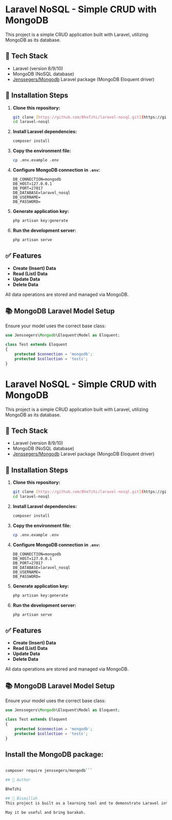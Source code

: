 # Laravel NoSQL - Simple CRUD with MongoDB

This project is a simple CRUD application built with Laravel, utilizing MongoDB as its database.

## 🔧 Tech Stack

* Laravel (version 8/9/10)
* MongoDB (NoSQL database)
* [Jenssegers/Mongodb](https://github.com/jenssegers/laravel-mongodb) Laravel package (MongoDB Eloquent driver)

## 🚀 Installation Steps

1.  **Clone this repository:**
    ```bash
    git clone [https://github.com/BheTzhi/laravel-nosql.git](https://github.com/BheTzhi/laravel-nosql.git)
    cd laravel-nosql
    ```

2.  **Install Laravel dependencies:**
    ```bash
    composer install
    ```

3.  **Copy the environment file:**
    ```bash
    cp .env.example .env
    ```

4.  **Configure MongoDB connection in `.env`:**
    ```env
    DB_CONNECTION=mongodb
    DB_HOST=127.0.0.1
    DB_PORT=27017
    DB_DATABASE=laravel_nosql
    DB_USERNAME=
    DB_PASSWORD=
    ```

5.  **Generate application key:**
    ```bash
    php artisan key:generate
    ```

6.  **Run the development server:**
    ```bash
    php artisan serve
    ```

## ✅ Features

* **Create (Insert) Data**
* **Read (List) Data**
* **Update Data**
* **Delete Data**

All data operations are stored and managed via MongoDB.

## 📚 MongoDB Laravel Model Setup

Ensure your model uses the correct base class:

```php
use Jenssegers\Mongodb\Eloquent\Model as Eloquent;

class Test extends Eloquent
{
    protected $connection = 'mongodb';
    protected $collection = 'tests';
}
```

# Laravel NoSQL - Simple CRUD with MongoDB

This project is a simple CRUD application built with Laravel, utilizing MongoDB as its database.

## 🔧 Tech Stack

* Laravel (version 8/9/10)
* MongoDB (NoSQL database)
* [Jenssegers/Mongodb](https://github.com/jenssegers/laravel-mongodb) Laravel package (MongoDB Eloquent driver)

## 🚀 Installation Steps

1.  **Clone this repository:**
    ```bash
    git clone [https://github.com/BheTzhi/laravel-nosql.git](https://github.com/BheTzhi/laravel-nosql.git)
    cd laravel-nosql
    ```

2.  **Install Laravel dependencies:**
    ```bash
    composer install
    ```

3.  **Copy the environment file:**
    ```bash
    cp .env.example .env
    ```

4.  **Configure MongoDB connection in `.env`:**
    ```env
    DB_CONNECTION=mongodb
    DB_HOST=127.0.0.1
    DB_PORT=27017
    DB_DATABASE=laravel_nosql
    DB_USERNAME=
    DB_PASSWORD=
    ```

5.  **Generate application key:**
    ```bash
    php artisan key:generate
    ```

6.  **Run the development server:**
    ```bash
    php artisan serve
    ```

## ✅ Features

* **Create (Insert) Data**
* **Read (List) Data**
* **Update Data**
* **Delete Data**

All data operations are stored and managed via MongoDB.

## 📚 MongoDB Laravel Model Setup

Ensure your model uses the correct base class:

```php
use Jenssegers\Mongodb\Eloquent\Model as Eloquent;

class Test extends Eloquent
{
    protected $connection = 'mongodb';
    protected $collection = 'tests';
}
```

## Install the MongoDB package:


```Bash

composer require jenssegers/mongodb```

## 👤 Author

BheTzhi

## 🕋 Bismillah
This project is built as a learning tool and to demonstrate Laravel integration with MongoDB.

May it be useful and bring barakah.

